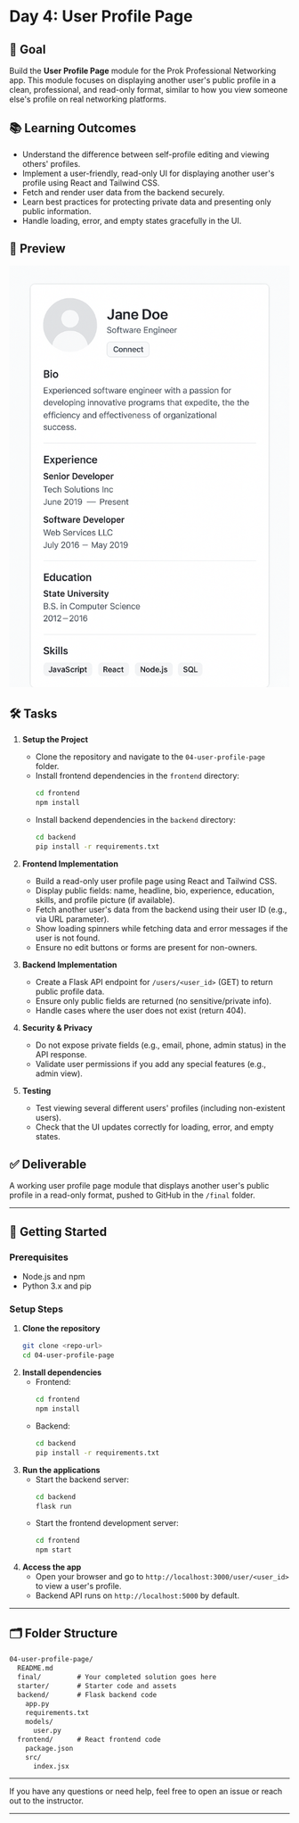 # Day 4: User Profile Page

## 🎯 Goal

Build the **User Profile Page** module for the Prok Professional Networking app. This module focuses on displaying another user's public profile in a clean, professional, and read-only format, similar to how you view someone else's profile on real networking platforms.

## 📚 Learning Outcomes

- Understand the difference between self-profile editing and viewing others' profiles.
- Implement a user-friendly, read-only UI for displaying another user's profile using React and Tailwind CSS.
- Fetch and render user data from the backend securely.
- Learn best practices for protecting private data and presenting only public information.
- Handle loading, error, and empty states gracefully in the UI.

## 📸 Preview

![User Profile Page](./user-profile-page.png)

## 🛠️ Tasks

1. **Setup the Project**

   - Clone the repository and navigate to the `04-user-profile-page` folder.
   - Install frontend dependencies in the `frontend` directory:
     ```bash
     cd frontend
     npm install
     ```
   - Install backend dependencies in the `backend` directory:
     ```bash
     cd backend
     pip install -r requirements.txt
     ```

2. **Frontend Implementation**

   - Build a read-only user profile page using React and Tailwind CSS.
   - Display public fields: name, headline, bio, experience, education, skills, and profile picture (if available).
   - Fetch another user's data from the backend using their user ID (e.g., via URL parameter).
   - Show loading spinners while fetching data and error messages if the user is not found.
   - Ensure no edit buttons or forms are present for non-owners.

3. **Backend Implementation**

   - Create a Flask API endpoint for `/users/<user_id>` (GET) to return public profile data.
   - Ensure only public fields are returned (no sensitive/private info).
   - Handle cases where the user does not exist (return 404).

4. **Security & Privacy**

   - Do not expose private fields (e.g., email, phone, admin status) in the API response.
   - Validate user permissions if you add any special features (e.g., admin view).

5. **Testing**
   - Test viewing several different users' profiles (including non-existent users).
   - Check that the UI updates correctly for loading, error, and empty states.

## ✅ Deliverable

A working user profile page module that displays another user's public profile in a read-only format, pushed to GitHub in the `/final` folder.

---

## 🚀 Getting Started

### Prerequisites

- Node.js and npm
- Python 3.x and pip

### Setup Steps

1. **Clone the repository**
   ```bash
   git clone <repo-url>
   cd 04-user-profile-page
   ```
2. **Install dependencies**
   - Frontend:
     ```bash
     cd frontend
     npm install
     ```
   - Backend:
     ```bash
     cd backend
     pip install -r requirements.txt
     ```
3. **Run the applications**
   - Start the backend server:
     ```bash
     cd backend
     flask run
     ```
   - Start the frontend development server:
     ```bash
     cd frontend
     npm start
     ```
4. **Access the app**
   - Open your browser and go to `http://localhost:3000/user/<user_id>` to view a user's profile.
   - Backend API runs on `http://localhost:5000` by default.

---

## 🗂️ Folder Structure

```
04-user-profile-page/
  README.md
  final/         # Your completed solution goes here
  starter/       # Starter code and assets
  backend/       # Flask backend code
    app.py
    requirements.txt
    models/
      user.py
  frontend/      # React frontend code
    package.json
    src/
      index.jsx
```

---

If you have any questions or need help, feel free to open an issue or reach out to the instructor.

---
